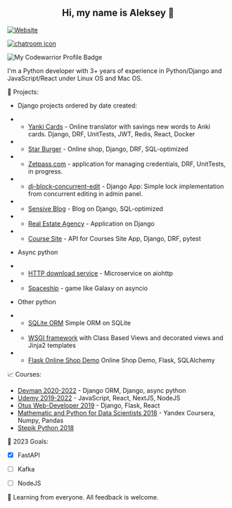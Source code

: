 <h2 align="center">Hi, my name is Aleksey 👋</h2> 

[![Website](https://img.shields.io/static/v1?label=linkedin&logo=linkedin&labelColor=0077ee&style=for-the-badge&message=let%27s%20connect)](https://www.linkedin.com/in/aleksey-koshkin/)

[![chatroom icon](https://patrolavia.github.io/telegram-badge/chat.png)](https://t.me/koshkin_pydev)

![My Codewarrior Profile Badge](https://www.codewars.com/users/Koshkin.pydev/badges/small)

I'm a Python developer with 3+ years of experience in Python/Django and JavaScript/React under Linux OS and Mac OS.

:briefcase:  Projects:
- Django projects ordered by date created:
- - [Yanki Cards](https://github.com/ekbdizzy/yanki-cards) - Online translator with savings new words to Anki cards. Django, DRF, UnitTests, JWT, Redis, React, Docker
- - [Star Burger](https://github.com/ekbdizzy/star-burger) - Online shop, Django, DRF, SQL-optimized
- - [Zetpass.com](https://github.com/ekbdizzy/zetpass.com) - application for managing credentials, DRF, UnitTests, in progress.
- - [dj-block-concurrent-edit](https://github.com/ekbdizzy/dj-block-concurrent-edit) - Django App: Simple lock implementation from concurrent editing in admin panel.
- - [Sensive Blog](https://github.com/ekbdizzy/sensive-blog) - Blog on Django, SQL-optimized
- - [Real Estate Agency](https://github.com/ekbdizzy/real_estate_agency) - Application on Django
- - [Course Site](https://github.com/ekbdizzy/course_site_api) - API for Courses Site App, Django, DRF, pytest

- Async python
- - [HTTP download service](https://github.com/ekbdizzy/aiohttp-download-service) - Microservice on aiohttp
- - [Spaceship](https://github.com/ekbdizzy/asyncio-spaceship-game) - game like Galaxy on asyncio

- Other python
- - [SQLite ORM](https://github.com/ekbdizzy/SQLite_orm) Simple ORM on SQLite
- - [WSGI framework](https://github.com/ekbdizzy/simple-WSGI-framework) with Class Based Views and decorated views and Jinja2 templates
- - [Flask Online Shop Demo](https://github.com/ekbdizzy/shop_demo_flask) Online Shop Demo, Flask, SQLAlchemy

:chart_with_upwards_trend:  Courses:
- [Devman 2020-2022](https://dvmn.org/user/id582062476/) - Django ORM, Django, async python
- [Udemy 2019-2022](https://www.udemy.com/user/aleksey-koshkin/) - JavaScript, React, NextJS, NodeJS
- [Otus Web-Developer 2019](https://otus.ru/certificate/b6b2b9caeeb64d849fd104fdd06da46a/) - Django, Flask, React
- [Mathematic and Python for Data Scientists 2018](https://www.coursera.org/account/accomplishments/verify/GM2GY8F7HGSS) - Yandex Coursera, Numpy, Pandas 
- [Stepik Python 2018](https://stepik.org/users/40955591/certificates)

🤝  2023 Goals: 
- [x] FastAPI
- [ ] Kafka
- [ ] NodeJS 


🌿 Learning from everyone. All feedback is welcome.

<!---
ekbdizzy/ekbdizzy is a ✨ special ✨ repository because its `README.md` (this file) appears on your GitHub profile.
You can click the Preview link to take a look at your changes.
--->
